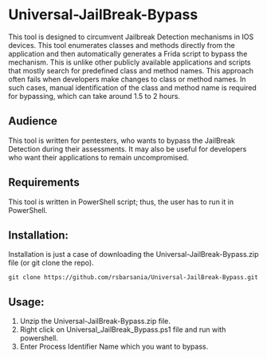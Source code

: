 # Universal-JailBreak-Bypass
This tool is designed to circumvent Jailbreak Detection mechanisms in IOS devices. This tool enumerates classes and methods directly from the application and then automatically generates a Frida script to bypass the mechanism. This is unlike other publicly available applications and scripts that mostly search for predefined class and method names. This approach often fails when developers make changes to class or method names. In such cases, manual identification of the class and method name is required for bypassing, which can take around 1.5 to 2 hours.

## Audience
This tool is written for pentesters, who wants to bypass the JailBreak Detection during their assessments. It may also be useful for developers who want their applications to remain uncompromised.

## Requirements
This tool is written in PowerShell script; thus, the user has to run it in PowerShell.

## Installation:
Installation is just a case of downloading the Universal-JailBreak-Bypass.zip file (or git clone the repo).

```
git clone https://github.com/rsbarsania/Universal-JailBreak-Bypass.git
```

## Usage:

1. Unzip the Universal-JailBreak-Bypass.zip file.
2. Right click on Universal_JailBreak_Bypass.ps1 file and run with powershell.
3. Enter Process Identifier Name which you want to bypass.
